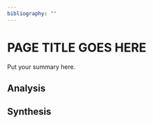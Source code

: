 ```yaml
---
bibliography: ""
---
```


# PAGE TITLE GOES HERE

Put your summary here. 

## Analysis

## Synthesis